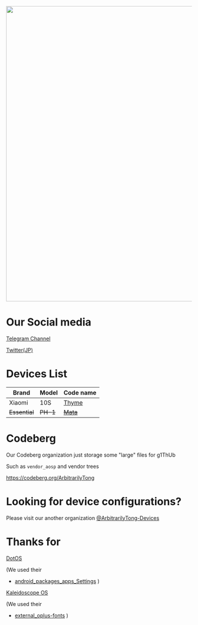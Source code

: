 <div align="center">
<img src="https://github.com/ArbitrarilyTong/.github/raw/main/ReadmeBlock-v3.png" width=800px>
</div>

# Our Social media
[Telegram Channel](https://t.me/ArbitrarilyTong)

[Twitter(JP)](https://twitter.com/Ninni_kiri_jp)

# Devices List

| Brand  | Model | Code name |
| ------ | ----- | --------- |
| Xiaomi | 10S   | [Thyme](https://arbitrarilytong.win/thyme.html)     |
| ~~Essential~~ | ~~PH-1~~   | ~~[Mata](https://arbitrarilytong.win/mata.html)~~     |

# Codeberg
Our Codeberg organization just storage some "large" files for g1ThUb

Such as `vendor_aosp` and vendor trees

https://codeberg.org/ArbitrarilyTong

# Looking for device configurations?
Please visit our another organization [@ArbitrarilyTong-Devices](https://github.com/ArbitrarilyTong-Devices)

# Thanks for
[DotOS][dot]

(We used their 
 - [android_packages_apps_Settings][android_packages_apps_Settings]
)

[Kaleidoscope OS][kscope]

(We used their
- [external_oplus-fonts][external_oplus-fonts]
)

[dot]: https://github/DotOS
[android_packages_apps_Settings]: https://github.com/DotOS/android_packages_apps_Settings
[kscope]: https://github.com/Project-Kaleidoscope/
[external_oplus-fonts]: https://gitlab.com/Project-Kaleidoscope/android_external_oplus-fonts
